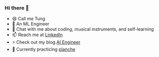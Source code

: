 ### Hi there 👋

- 😄 Call me Tung
- 🔭 An ML Engineer
- 💬 Chat with me about coding, musical instruments, and self-learning
- 📫 Reach me at [LinkedIn](https://www.linkedin.com/in/tungdao17/)
- ⚡ Check out my blog [AI Engineer](https://aiengineer.net/)
- 🌱 Currently practicing [planche](https://en.wikipedia.org/wiki/Planche_(exercise))
